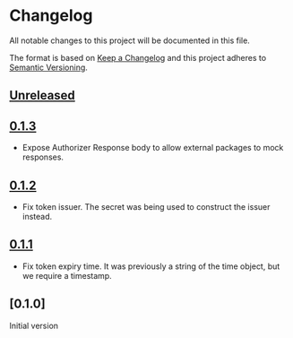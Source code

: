 # Changelog

All notable changes to this project will be documented in this file.

The format is based on [Keep a Changelog](http://keepachangelog.com/en/1.0.0/)
and this project adheres to [Semantic Versioning](http://semver.org/spec/v2.0.0.html).

## [Unreleased](https://github.com/pusher/pusher-platform-go/compare/0.1.3...HEAD)

## [0.1.3](https://github.com/pusher/pusher-platform-go/compare/0.1.2...0.1.3)

- Expose Authorizer Response body to allow external packages to mock responses.

## [0.1.2](https://github.com/pusher/pusher-platform-go/compare/0.1.1...0.1.2)

- Fix token issuer. The secret was being used to construct the issuer instead.

## [0.1.1](https://github.com/pusher/pusher-platform-go/compare/0.1.0...0.1.1)

- Fix token expiry time. It was previously a string of the time object, but we require a timestamp.

## [0.1.0]

Initial version
